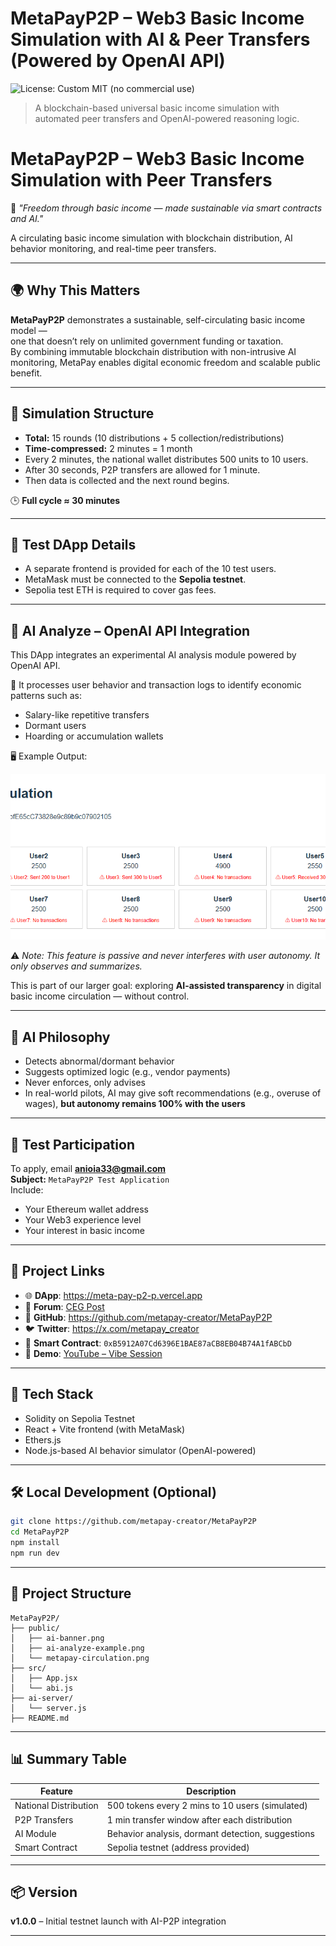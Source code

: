 # MetaPayP2P – Web3 Basic Income Simulation with AI & Peer Transfers (Powered by OpenAI API)

![License: Custom MIT (no commercial use)](https://img.shields.io/badge/license-MIT--No--Commercial--Use-red)

> A blockchain-based universal basic income simulation with automated peer transfers and OpenAI-powered reasoning logic.

# MetaPayP2P – Web3 Basic Income Simulation with Peer Transfers

🧭 *"Freedom through basic income — made sustainable via smart contracts and AI."*

A circulating basic income simulation with blockchain distribution, AI behavior monitoring, and real-time peer transfers.

---

## 🌍 Why This Matters

**MetaPayP2P** demonstrates a sustainable, self-circulating basic income model —  
one that doesn’t rely on unlimited government funding or taxation.  
By combining immutable blockchain distribution with non-intrusive AI monitoring, MetaPay enables digital economic freedom and scalable public benefit.

---

## 🧪 Simulation Structure

- **Total:** 15 rounds (10 distributions + 5 collection/redistributions)  
- **Time-compressed:** 2 minutes = 1 month  
- Every 2 minutes, the national wallet distributes 500 units to 10 users.  
- After 30 seconds, P2P transfers are allowed for 1 minute.  
- Then data is collected and the next round begins.  

🕒 **Full cycle ≈ 30 minutes**

---

## 📱 Test DApp Details

- A separate frontend is provided for each of the 10 test users.
- MetaMask must be connected to the **Sepolia testnet**.
- Sepolia test ETH is required to cover gas fees.

---

## 🤖 AI Analyze – OpenAI API Integration

This DApp integrates an experimental AI analysis module powered by OpenAI API.

🧩 It processes user behavior and transaction logs to identify economic patterns such as:

- Salary-like repetitive transfers
- Dormant users
- Hoarding or accumulation wallets

🖥️ Example Output:

![AI Analyze Result](./public/ai-analyze-example.png)

⚠️ *Note: This feature is passive and never interferes with user autonomy. It only observes and summarizes.*

This is part of our larger goal: exploring **AI-assisted transparency** in digital basic income circulation — without control.

---

## 🧠 AI Philosophy

- Detects abnormal/dormant behavior  
- Suggests optimized logic (e.g., vendor payments)  
- Never enforces, only advises  
- In real-world pilots, AI may give soft recommendations (e.g., overuse of wages), **but autonomy remains 100% with the users**

---

## 📨 Test Participation

To apply, email **anioia33@gmail.com**  
**Subject:** `MetaPayP2P Test Application`  
Include:
- Your Ethereum wallet address  
- Your Web3 experience level  
- Your interest in basic income

---

## 📎 Project Links

- 🌐 **DApp**: https://meta-pay-p2-p.vercel.app  
- 🧠 **Forum**: [CEG Post](https://forum.ceg.vote/t/metapay-a-circulating-basic-income-model-with-digital-currency/5537/34)  
- 🐙 **GitHub**: https://github.com/metapay-creator/MetaPayP2P  
- 🐦 **Twitter**: https://x.com/metapay_creator  
- 🔗 **Smart Contract**: `0xB5912A07Cd6396E1BAE87aCB8EB04B74A1fABCbD`  
- 🎥 **Demo**: [YouTube – Vibe Session](https://youtu.be/zHxQI9oil-0)

---

## 🧰 Tech Stack

- Solidity on Sepolia Testnet  
- React + Vite frontend (with MetaMask)  
- Ethers.js  
- Node.js-based AI behavior simulator (OpenAI-powered)

---

## 🛠️ Local Development (Optional)

```bash
git clone https://github.com/metapay-creator/MetaPayP2P
cd MetaPayP2P
npm install
npm run dev
```

---

## 📂 Project Structure

```
MetaPayP2P/
├── public/
│   ├── ai-banner.png
│   ├── ai-analyze-example.png
│   └── metapay-circulation.png
├── src/
│   ├── App.jsx
│   └── abi.js
├── ai-server/
│   └── server.js
├── README.md
```

---

## 📊 Summary Table

| Feature              | Description                                         |
|----------------------|-----------------------------------------------------|
| National Distribution| 500 tokens every 2 mins to 10 users (simulated)     |
| P2P Transfers        | 1 min transfer window after each distribution       |
| AI Module            | Behavior analysis, dormant detection, suggestions   |
| Smart Contract       | Sepolia testnet (address provided)                  |

---

## 📦 Version

**v1.0.0** – Initial testnet launch with AI-P2P integration

---


